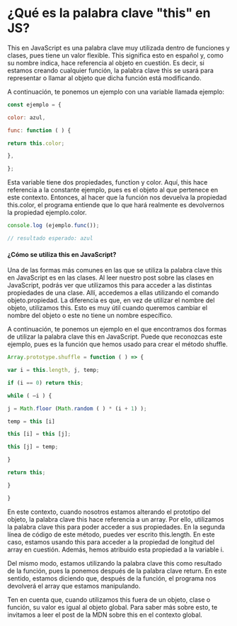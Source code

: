 # ¿Qué es la palabra clave "this" en JS?

This en JavaScript es una palabra clave muy utilizada dentro de funciones y clases, pues tiene un valor flexible. This significa esto en español y, como su nombre indica, hace referencia al objeto en cuestión. Es decir, si estamos creando cualquier función, la palabra clave this se usará para representar o llamar al objeto que dicha función está modificando.

A continuación, te ponemos un ejemplo con una variable llamada ejemplo:

```javascript
const ejemplo = {

color: azul,

func: function ( ) {

return this.color;

},

};
```

Esta variable tiene dos propiedades, function y color. Aquí, this hace referencia a la constante ejemplo, pues es el objeto al que pertenece en este contexto. Entonces, al hacer que la función nos devuelva la propiedad this.color, el programa entiende que lo que hará realmente es devolvernos la propiedad ejemplo.color.

```javascript
console.log (ejemplo.func());

// resultado esperado: azul
```

#### ¿Cómo se utiliza this en JavaScript?

Una de las formas más comunes en las que se utiliza la palabra clave this en JavaScript es en las clases. Al leer nuestro post sobre las clases en JavaScript, podrás ver que utilizamos this para acceder a las distintas propiedades de una clase. Allí, accedemos a ellas utilizando el comando objeto.propiedad. La diferencia es que, en vez de utilizar el nombre del objeto, utilizamos this. Esto es muy útil cuando queremos cambiar el nombre del objeto o este no tiene un nombre específico.

A continuación, te ponemos un ejemplo en el que encontramos dos formas de utilizar la palabra clave this en JavaScript. Puede que reconozcas este ejemplo, pues es la función que hemos usado para crear el método shuffle.

```javascript
Array.prototype.shuffle = function ( ) => {

var i = this.length, j, temp;

if (i == 0) return this;

while ( –i ) {

j = Math.floor (Math.random ( ) * (i + 1) );

temp = this [i]

this [i] = this [j];

this [j] = temp;

}

return this;

}

}
```

En este contexto, cuando nosotros estamos alterando el prototipo del objeto, la palabra clave this hace referencia a un array. Por ello, utilizamos la palabra clave this para poder acceder a sus propiedades. En la segunda línea de código de este método, puedes ver escrito this.length. En este caso, estamos usando this para acceder a la propiedad de longitud del array en cuestión. Además, hemos atribuido esta propiedad a la variable i.

Del mismo modo, estamos utilizando la palabra clave this como resultado de la función, pues la ponemos después de la palabra clave return. En este sentido, estamos diciendo que, después de la función, el programa nos devolverá el array que estamos manipulando.

Ten en cuenta que, cuando utilizamos this fuera de un objeto, clase o función, su valor es igual al objeto global. Para saber más sobre esto, te invitamos a leer el post de la MDN sobre this en el contexto global.
